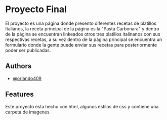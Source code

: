 
# Proyecto Final

El proyecto es una página donde presento diferentes recetas de platillos Italianos, la receta principal de la página es la "Pasta Carbonara" y dentro de la página se encuentran linkeados otros tres platillos italinanos con sus respectivas recetas, a su vez dentro de la página principal se encuentra un formulario donde la gente puede enviar sus recetas para posteriormente poder ser publicadas.



## Authors

- [@orlando409](https://www.github.com/orlando409)


## Features
Este proyecto esta hecho con html, algunos estilos de css y contiene una carpeta de imagenes